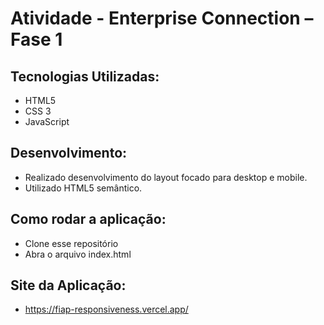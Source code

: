 # Atividade - Enterprise Connection – Fase 1

## Tecnologias Utilizadas:

- HTML5
- CSS 3
- JavaScript

## Desenvolvimento:

- Realizado desenvolvimento do layout focado para desktop e mobile.
- Utilizado HTML5 semântico.

## Como rodar a aplicação:

- Clone esse repositório
- Abra o arquivo index.html

## Site da Aplicação:

- https://fiap-responsiveness.vercel.app/
